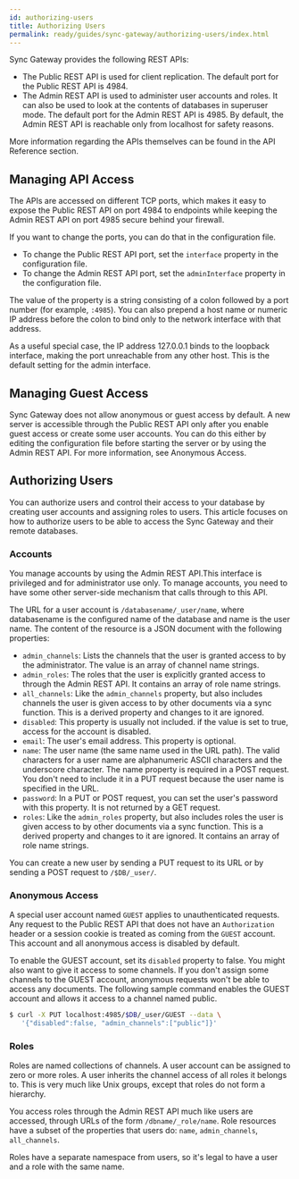 ```yaml
---
id: authorizing-users
title: Authorizing Users
permalink: ready/guides/sync-gateway/authorizing-users/index.html
---
```


Sync Gateway provides the following REST APIs:

- The Public REST API is used for client replication. The default port for the Public REST API is 4984.
- The Admin REST API is used to administer user accounts and roles. It can also be used to look at the contents of databases in superuser mode. The default port for the Admin REST API is 4985. By default, the Admin REST API is reachable only from localhost for safety reasons.

More information regarding the APIs themselves can be found in the API Reference section.

## Managing API Access

The APIs are accessed on different TCP ports, which makes it easy to expose the Public REST API on port 4984 to endpoints while keeping the Admin REST API on port 4985 secure behind your firewall.

If you want to change the ports, you can do that in the configuration file.

- To change the Public REST API port, set the `interface` property in the configuration file.
- To change the Admin REST API port, set the `adminInterface` property in the configuration file.

The value of the property is a string consisting of a colon followed by a port number (for example, `:4985`). You can also prepend a host name or numeric IP address before the colon to bind only to the network interface with that address.

As a useful special case, the IP address 127.0.0.1 binds to the loopback interface, making the port unreachable from any other host. This is the default setting for the admin interface.

## Managing Guest Access

Sync Gateway does not allow anonymous or guest access by default. A new server is accessible through the Public REST API only after you enable guest access or create some user accounts. You can do this either by editing the configuration file before starting the server or by using the Admin REST API. For more information, see Anonymous Access.

## Authorizing Users

You can authorize users and control their access to your database by creating user accounts and assigning roles to users. This article focuses on how to authorize users to be able to access the Sync Gateway and their remote databases.

### Accounts

You manage accounts by using the Admin REST API.This interface is privileged and for administrator use only. To manage accounts, you need to have some other server-side mechanism that calls through to this API.

The URL for a user account is `/databasename/_user/name`, where databasename is the configured name of the database and name is the user name. The content of the resource is a JSON document with the following properties:

- `admin_channels`: Lists the channels that the user is granted access to by the administrator. The value is an array of channel name strings.
- `admin_roles`: The roles that the user is explicitly granted access to through the Admin REST API. It contains an array of role name strings.
- `all_channels`: Like the `admin_channels` property, but also includes channels the user is given access to by other documents via a sync function. This is a derived property and changes to it are ignored.
- `disabled`: This property is usually not included. if the value is set to true, access for the account is disabled.
- `email`: The user's email address. This property is optional.
- `name`: The user name (the same name used in the URL path). The valid characters for a user name are alphanumeric ASCII characters and the underscore character. The name property is required in a POST request. You don't need to include it in a PUT request because the user name is specified in the URL.
- `password`: In a PUT or POST request, you can set the user's password with this property. It is not returned by a GET 
request.
- `roles`: Like the `admin_roles` property, but also includes roles the user is given access to by other documents via a sync function. This is a derived property and changes to it are ignored. It contains an array of role name strings.

You can create a new user by sending a PUT request to its URL or by sending a POST request to `/$DB/_user/`.

### Anonymous Access

A special user account named `GUEST` applies to unauthenticated requests. Any request to the Public REST API that does not have an `Authorization` header or a session cookie is treated as coming from the `GUEST` account. This account and all anonymous access is disabled by default.

To enable the GUEST account, set its `disabled` property to false. You might also want to give it access to some channels. If you don't assign some channels to the GUEST account, anonymous requests won't be able to access any documents. The following sample command enables the GUEST account and allows it access to a channel named public.

```bash
$ curl -X PUT localhost:4985/$DB/_user/GUEST --data \
   '{"disabled":false, "admin_channels":["public"]}'
```

### Roles

Roles are named collections of channels. A user account can be assigned to zero or more roles. A user inherits the channel access of all roles it belongs to. This is very much like Unix groups, except that roles do not form a hierarchy.

You access roles through the Admin REST API much like users are accessed, through URLs of the form `/dbname/_role/name`. Role resources have a subset of the properties that users do: `name`, `admin_channels`, `all_channels`.

Roles have a separate namespace from users, so it's legal to have a user and a role with the same name.